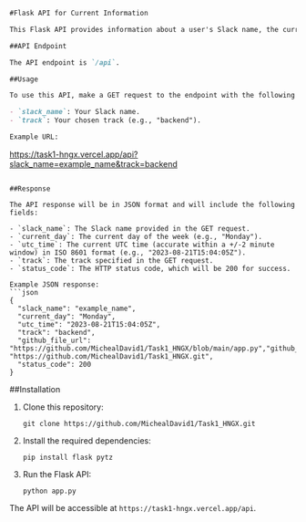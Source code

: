 ```markdown
#Flask API for Current Information

This Flask API provides information about a user's Slack name, the current day of the week, the current UTC time, and their track. It accepts two GET request query parameters (`slack_name` and `track`) and returns the information in JSON format.

##API Endpoint

The API endpoint is `/api`.

##Usage

To use this API, make a GET request to the endpoint with the following parameters:

- `slack_name`: Your Slack name.
- `track`: Your chosen track (e.g., "backend").

Example URL:
```
https://task1-hngx.vercel.app/api?slack_name=example_name&track=backend
```

##Response

The API response will be in JSON format and will include the following fields:

- `slack_name`: The Slack name provided in the GET request.
- `current_day`: The current day of the week (e.g., "Monday").
- `utc_time`: The current UTC time (accurate within a +/-2 minute window) in ISO 8601 format (e.g., "2023-08-21T15:04:05Z").
- `track`: The track specified in the GET request.
- `status_code`: The HTTP status code, which will be 200 for success.

Example JSON response:
```json
{
  "slack_name": "example_name",
  "current_day": "Monday",
  "utc_time": "2023-08-21T15:04:05Z",
  "track": "backend",
  "github_file_url": "https://github.com/MichealDavid1/Task1_HNGX/blob/main/app.py","github_repo_url": "https://github.com/MichealDavid1/Task1_HNGX.git",
  "status_code": 200
}
```

##Installation

1. Clone this repository:

   ```
   git clone https://github.com/MichealDavid1/Task1_HNGX.git
   ```

2. Install the required dependencies:

   ```
   pip install flask pytz
   ```

3. Run the Flask API:

   ```
   python app.py
   ```

The API will be accessible at `https://task1-hngx.vercel.app/api`.
